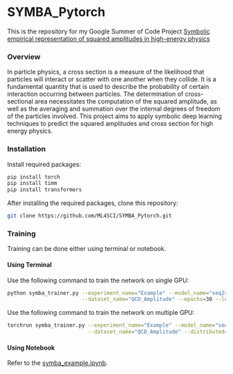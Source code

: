 # SYMBA_Pytorch

This is the repository for my Google Summer of Code Project [Symbolic empirical representation of squared amplitudes in high-energy physics](https://summerofcode.withgoogle.com/programs/2023/projects/DLza6brS) 

### Overview
In particle physics, a cross section is a measure of the likelihood that particles will interact or scatter with one another when they collide. It is a fundamental quantity that is used to describe the probability of certain interaction occurring between particles. The determination of cross-sectional area necessitates the computation of the squared amplitude, as well as the averaging and summation over the internal degrees of freedom of the particles involved. This project aims to apply symbolic deep learning techniques to predict the squared amplitudes and cross section for high energy physics.

### Installation 
Install required packages:
```python
pip install torch
pip install timm
pip install transformers
```
After installing the required packages, clone this repository:
```bash
git clone https://github.com/ML4SCI/SYMBA_Pytorch.git
```
### Training 
Training can be done either using terminal or notebook.
#### Using Terminal
Use the following command to train the network on single GPU:
```bash
python symba_trainer.py --experiment_name="Example" --model_name="seq2seq_transformer" \
                        --dataset_name="QCD_Amplitude" --epochs=30 --learning_rate=0.0001 
```
Use the following command to train the network on multiple GPU:
```bash
torchrun symba_trainer.py --experiment_name="Example" --model_name="seq2seq_transformer" \
                          --dataset_name="QCD_Amplitude" --distributed=True --epochs=30 --learning_rate=0.0001 
```
#### Using Notebook
Refer to the [symba_example.ipynb](https://github.com/ML4SCI/SYMBA_Pytorch/blob/main/symba_example.ipynb).

